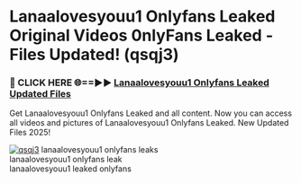# Lanaalovesyouu1 Onlyfans Leaked Original Videos 0nlyFans Leaked - Files Updated! (qsqj3)

<h3>🔴 CLICK HERE 🌐==►► <a href="https://tinyurl.com/2wckxsce" rel="nofollow">Lanaalovesyouu1 Onlyfans Leaked Updated Files</a></h3>

Get Lanaalovesyouu1 Onlyfans Leaked and all content. Now you can access all videos and pictures of Lanaalovesyouu1 Onlyfans Leaked. New Updated Files 2025!

[![qsqj3](https://i.imgur.com/AFduVYN.gif)](https://tinyurl.com/2wckxsce)
lanaalovesyouu1 onlyfans leaks<br>
lanaalovesyouu1 onlyfans leak<br>
lanaalovesyouu1 leaked onlyfans